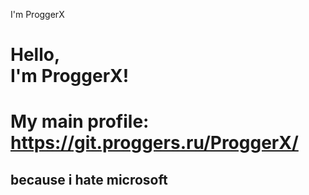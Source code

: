 I'm ProggerX   

Hello,  
I'm ProggerX!
======================

# My main profile: https://git.proggers.ru/ProggerX/
## because i hate microsoft
